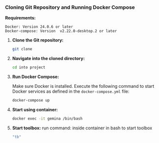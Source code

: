 ### Cloning Git Repository and Running Docker Compose

**Requirements:**

```
Docker: Version 24.0.6 or later  
Docker-compose: Version  v2.22.0-desktop.2 or later
```

1. **Clone the Git repository:**

    ```bash
    git clone 
    ```

2. **Navigate into the cloned directory:**

    ```bash
    cd into project
    ```

3. **Run Docker Compose:**

    Make sure Docker is installed. Execute the following command to start Docker services as defined in the `docker-compose.yml` file:

    ```bash
    docker-compose up
    ```


4. **Start using container:**
     ```bash
     docker exec -it gemina /bin/bash
     ```
5. **Start toolbox:**
 run command:  inside container in bash to start toolbox
     ```bash
     "tb"
     ```
